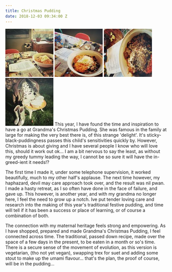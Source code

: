 ```yaml
---
title: Christmas Pudding
date: 2018-12-03 09:34:00 Z
---
```


![IMG_1204-4defc9.jpeg](/uploads/IMG_1204-4defc9.jpeg)
![IMG_1201-c5921f.jpeg](/uploads/IMG_1201-c5921f.jpeg)
![IMG_1203-6153fb.jpeg](/uploads/IMG_1203-6153fb.jpeg)
![IMG_1199-ed10d9.jpeg](/uploads/IMG_1199-ed10d9.jpeg)
This year, I have found the time and inspiration to have a go at Grandma's Christmas Pudding. She was famous in the family at large for making the very best there is, of this strange 'delight'. It's sticky-black-puddingness passes this child's sensitivities quickly by. However, Christmas is about giving and I have several people I know who will love this, should it work out ok... I am a bit nervous to say the least, as without my greedy tummy leading the way, I cannot be so sure it will have the in-greed-ient it needs!?

The first time I made it, under some telephone supervision, it worked beautifully, much to my other half's applause. The next time however, my haphazard, devil may care approach took over, and the result was nil pwan. I made a hasty retreat, as I so often have done in the face of failure, and gave up.  This however, is another year, and with my grandma no longer here, I feel the need to grow up a notch. Ive put tender loving care and research into the making of this year's traditional festive pudding, and time will tell if it has been a success or place of learning, or of course a combination of both.

The connection with my maternal heritage feels strong and empowering.  As I have shopped, prepared and made Grandma's Christmas Pudding, I feel connected across time. The traditional, passed down recipe, made over the space of a few days in the present, to be eaten in a month or so's time.  There is a secure sense of the movement of evolution, as this version is vegetarian, (tho not yet vegan), swapping trex for suet and adding some stout to make up the umami flavour... that's the plan, the proof of course, will be in the pudding...